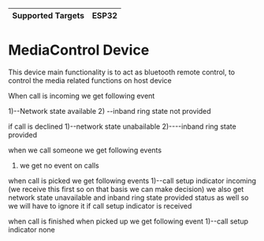| Supported Targets | ESP32 |
| ----------------- | ----- |

# MediaControl Device

This device main functionality is to act as bluetooth remote control, to control the media related functions on host device



When call is incoming we get following event

1)--Network state available 
2) --inband ring state not provided


if call is declined
1)--network state unabailable
2)----inband ring state provided


when we call someone we get following events
1) we get no event on calls

when call is picked we get following events
1)--call setup indicator incoming (we receive this first so on that basis we can make decision)
we also get network state unavailable and inband ring state provided status as well so we will have to ignore it if call setup indicator is received



when call is finished when picked up we get following event
1)--call setup indicator none


